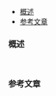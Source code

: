 <div class="catalog">


- [概述](#t1)
- [参考文章](#te)


</div>


### <span id="t1">概述</span>



<br>

### <span id="te">参考文章</span>


